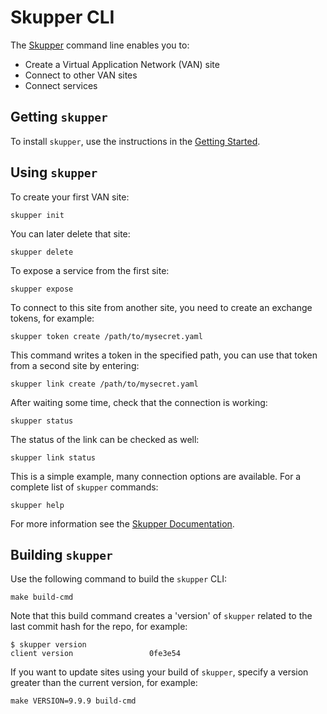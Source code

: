 # Skupper CLI

The [Skupper](https://skupper.io/) command line enables you to:

* Create a Virtual Application Network (VAN) site
* Connect to other VAN sites
* Connect services

## Getting `skupper`

To install `skupper`, use the instructions in the [Getting Started](https://skupper.io/start/).


## Using `skupper`

To create your first VAN site:

```
skupper init
```

You can later delete that site:

```
skupper delete
```

To expose a service from the first site:

```
skupper expose
```

To connect to this site from another site, you need to create an exchange tokens, for example:

```
skupper token create /path/to/mysecret.yaml
```

This command writes a token in the specified path, you can use that token from a second site by entering:

```
skupper link create /path/to/mysecret.yaml
```

After waiting some time, check that the connection is working:

```
skupper status
```

The status of the link can be checked as well:

```
skupper link status
```

This is a simple example, many connection options are available.
For a complete list of `skupper` commands:

```
skupper help
```

For more information see the [Skupper Documentation](https://skupper.io/docs/index.html).


## Building `skupper`

Use the following command to build the `skupper` CLI:

```
make build-cmd
```

Note that this build command creates a 'version' of `skupper` related to the last commit hash for the repo, for example:

```
$ skupper version
client version                 0fe3e54
```

If you want to update sites using your build of `skupper`, specify a version greater than the current version, for example:

```
make VERSION=9.9.9 build-cmd
```